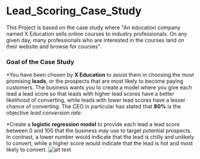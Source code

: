 # Lead_Scoring_Case_Study
This Project is based on the case study where "An education company named X Education sells online courses to industry professionals. On any given day, many professionals who are interested in the courses land on their website and browse for courses". 
### Goal of the Case Study
*You have been chosen by **X Education** to assist them in choosing the most promising **leads**, or the prospects that are most likely to become paying customers. The business wants you to create a model where you give each lead a lead score so that leads with higher lead scores have a better likelihood of converting, while leads with lower lead scores have a lesser chance of converting. The CEO in particular has stated that **80%** is the objective *lead conversion rate*.

*Create a **logistic regression model** to provide each lead a lead score between 0 and 100 that the business may use to target potential prospects. In contrast, a lower number would indicate that the lead is chilly and unlikely to convert, while a higher score would indicate that the lead is hot and most likely to convert.
![alt text](https://www.shutterstock.com/image-vector/lead-scoring-flat-vector-icon-600w-1691630467.jpg)
